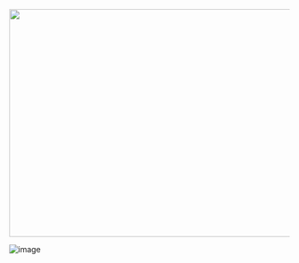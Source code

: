 <img src="https://i.imgur.com/S4YoceH.png" width="708" height="410"/>

![image](https://github.com/user-attachments/assets/88ea63f6-2aa0-46f8-8b29-5c60492db0f3)
